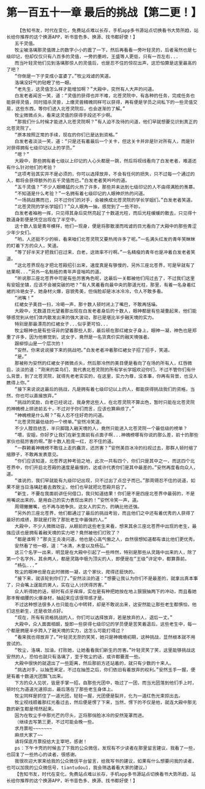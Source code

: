 # 第一百五十一章 最后的挑战【第二更！】
        【告知书友，时代在变化，免费站点难以长存，手机app多书源站点切换看书大势所趋，站长给你推荐的这个换源APP，听书音色多、换源、找书都好使！】
       五千灵值。
       牧尘被洛璃那灵值牌上的数字小小的震了一下，然后再看看一旁叶轻灵的，后者虽然也是七级印记，但却仅仅只有八百多的灵值，一旁的墨岭，王盛等人更低，只有一百左右...
       而当叶轻灵他们见到洛璃那惊人的灵值后，也是忍不住的惊叹出声，这恐怕算是这里最高的了吧？
       “你倒是一下子变成小富婆了。”牧尘戏谑的笑道。
       洛璃没好气的轻瞪了他一眼。
       “老先生，这灵值怎么样才能增加啊？”大殿中，突然有人大声的问道。
       白发老者闻言一笑，道：“灵值的获得也并不难，北苍灵院中，有各种的任务，完成任务也能获得灵值，同时猎杀灵兽，上缴灵兽精魄同样可以获得，再有便是学员之间私下的一些灵值交易，这些东西，等你们进入北苍灵院后，也会逐渐的了解。”
       牧尘微微点头，看来这灵值的获得手段还不少啊。
       “那我们什么时候才能进入北苍灵院啊？”有人迫不及待的问道，他们早就想要见识到真正的北苍灵院了。
       “原本按照正常的手续，现在的你们已是达到资格。”
       白发老者淡淡一笑，道：“只是还有着最后一个关卡，但这关卡并非是针对所有人，而是针对获得拥有七级印记以上的学员。”
       “嗯？”
       大殿中，那些拥有着七级以上印记的人心头都是一跳，然后将视线看向了白发老者，难道还有什么针对他们的考验？
       “这项考验其实并不是必须的，你可以选择放弃，不会有任何的损失，只不过每一个通过的人，都将会获得额外的五千灵值而已。”白发老者笑吟吟的道。
       “五千灵值？”不少人眼睛猛的火热了许多，那些并未达到七级印记的人不由得满脸的羡慕。
       “不知道是什么考验？”一名拥有着七级印记的人眼神炽热的问道。
       “一场挑战赛而已，只不过你们的对手，会被换成北苍灵院的学长学姐们。”白发老者笑道。
       “北苍灵院的学长学姐们？”众人眼角一抽，感觉到了一些不妙。
       白发老者袖袍一挥，只见得其身后突然亮起了十数道光柱，而后光柱缓缓的散去，只见得十数道身影便是凭空出现在了半空中。
       这十数人皆是青年模样，他们一现身，便是将那散漫而戏谑的目光看向了大殿中的那些青涩少年少女们。
       “哟，人还挺不少的嘛，看来咱们北苍灵院又要热闹许多了呢。”一名满头红发的青年笑眯眯的盯着下方的众人，笑道。
       “等了好半天才把我们召过来，白老，这效率不行啊。”一名精瘦的青年也是冲着白发老者笑道。
       “这北苍界现在才把北苍殿招引出来，速度真是有够慢的，另外三座北苍界，可是早就有了结果啊...”另外一名魁梧的青年声音嗡鸣的道。
       “听说那三座北苍界中可是有些厉害角色呢，这最后一关都被他们闯过去了，不过我们这里有安姐坐镇，应该不会被突破的吧？”有人笑着看向最中央的那道光柱，那里，有着一名身着红裙的冷艳女子，她身材火爆，容貌秀美，但俏脸却是冰冰冷冷，令人不敢多看。
       “闭嘴！”
       红裙女子美目一扫，冷喝一声，那十数人顿时闭上了嘴巴，不敢再恬噪。
       大殿中，无数道目光望着那出现在白发老者身后的十数人，眼神都是有些凝重起来，他们能够感觉到从他们体内散发出来的强大波动，那已是堪比半步融天境的实力。
       特别是那最漂亮的红裙女子...似乎更可怕...
       牧尘眼神也是有些讶异的望着那些人影，最后顿在那红裙女子身上，眼神一凝，神色也是郑重了许多，因为他察觉到，这女子，竟然是一名货真价实的融天境强者。
       跟柳惊山是一个层次的！
       “安然，你来说说接下来的挑战吧。”白发老者冲着那红裙女子招了招手，笑道。
       “是。”
       那被称为安然的红裙女子微微点头，然后那冷然的美目便是看向了在场的所有人，红唇微启，淡淡的道：“刚来的菜鸟们，我代表北苍灵院的所有学长学姐欢迎你们，不过不管你们有什么背景，到了北苍灵院，就得先老老实实的，在这里，实力为尊，没本事，你再有背景，也没人瞧得上你。”
       “接下来说说这最后的挑战，凡是拥有着七级印记以上的人，都能获得挑战我们的资格，当然，你也可以直接放弃。”
       “挑战的奖励，白老已经说过，我身旁这些人，在北苍灵院不算出色，暂时只能在北苍灵院的神魄榜上排进前五十，不过对于你们而言，应该也算麻烦了。”
       “神魄榜是什么啊？”有人忍不住好奇的问道。
       “北苍灵院最低级的一个榜单。”安然冷笑道。
       不少人膛目结舌，半只脚踏入融天境的人，竟然只能进入北苍灵院一个最低级的榜单？
       “喂，安姐，你好歹让我们在新生面前有点面子啊...神魄榜哪有你说的那么差，前十的那些家伙也挺厉害的啊。”那十数人脸庞一红，忍不住的道。
       “一群赖着神魄榜不敢往上走的蠢货，还厉害？”安然美目冰冷的扫视过去，那群人顿时缩了缩脖子，不敢再发表意见。
       “你们应该知道，北苍界这种考验之地，此次一共有四个，你们只是其中之一，而这四个北苍界中，你们开启北苍殿的速度是最慢的，这或许代表你们是其中最差的。”安然再度看向众人，道。
       “谁说的，我们早就能有九级印记出现，只不过出了点岔子而已。”那周翎忍不住的说道，如果不是当日洛璃赶着去救牧尘，他们也早就把北苍殿开启了。
       “新生，不要在我面前讲任何借口，我只知道结果！你们是不是四座北苍界中最弱的，不是用嘴说出来的，是用自己的实力表现出来的！”安然冷笑一声，道。
       周翎撇撇嘴，也不再与她争执，这女人的实力，的确比他还强。
       “另外的三座北苍界，他们都通过了最后的挑战考验，而且他们之中还有着优秀的人获得了最好的成绩，那就是打败了那批老生中最强的人。”
       大殿中，不少人微微动容，从眼前的这些老生来看，想来其余三座北苍界中出现的老生，最强应该也是拥有着融天境的实力吧？竟然被他们打败了？
       “都是谁啊？”那炎王炎凌问道，他也是心高气傲之人，自然很想知道都有谁比他们更优秀。
       安然看了他一眼，道：“冰清，木奎以及杨弘。”
       这三个名字一出来，明显是在大殿中引起了一些哗然，特别是那些从灵路中出来的人，除了第一个名字外，其余两人，都是灵路中极为顶尖的人，即便是在“王级”评定中，都算靠前。
       “杨弘...”
       牧尘的眼神也是在此时微微一凝，这个家伙，爬得还挺快的。
       “接下来，就该轮到你们了。”安然淡淡的道：“想要让我认为你们不是最差的，就拿出真本事了，只会嘴上逞能的男人，实在让人讨厌得厉害。”
       众人听得她的话，顿时有点牙痒痒，实在是有种把她按在地上狠狠抽两下的冲动，而且看她那丰臀细腰的火爆身材，抽起来应该很带感才是。
       不过这种想法很多人也只能在心中转转，却是不敢说出来，这安然能让那些老生都惧怕，他们这些新生，还是收敛点好。
       “现在，所有有资格挑战的人，你们可以选择放弃，若是放弃的人，退后一丈。”
       大殿中，众人面面相觑，旋即一些获得七级印记的学员便是苦笑着退后，这些老生中，每一个都是拥是半步跨入了融天境的实力，这怎么可能打得过？
       “看来我也得放弃了。”叶轻灵无奈的笑笑，她只是神魄境初期，这种挑战，显然根本就不用尝试的。
       “牧尘，洛璃，加油，打败她，让她看看我们新生的厉害。”叶轻灵笑了笑，这里能够挑战这安然的人，恐怕也就只有洛璃了，至于牧尘的话，或许都要差一些。
       大殿中很快的就退出了一些距离，然后那前方还站着的，就只有少数的十来人。
       “挑选对手，以抽签来定，不过在抽签之后，你们依旧有着放弃的权利。”安然玉手一握，便是有着十数道光团飘飞出来。
       下方的众人见状，皆是手掌一招，自那些光团中，吸过了一团，而当光团落到他们手上时，顿时化为道道光速掠出，最后落在了那些老生身体上。
       牧尘同样是抓住了一道光团，轻轻一握，光团便是裂开，化为一道红色光束掠出去。
       牧尘视线顺着那红光看过去，然后便是愣了下来，当然，愣下的不仅是他，就连大殿中那无数的新生都是愕然起来。
       因为在牧尘手中那光芒的尽头，正将那俏脸冰冷的安然笼罩而进。
       （继续去写第三更，不过可能会晚一些。
       求月票啦~~~~~~~
       麻烦大家了~~
       请将保底月票投给大主宰吧，感谢！
       ps：下午卡壳的时候去了下我的公众微信，发现有不少读者在那里留言建议，我看了一些，也回复了一些热心的读者，很感谢。
       我很欢迎大家来给我的公众微信平台留言，给我写书的建议，如果有什么想要问我的读者，也可以加我的公众微信号，tiantudou1，我会筛选着看大家的建议。）
       【告知书友，时代在变化，免费站点难以长存，手机app多书源站点切换看书大势所趋，站长给你推荐的这个换源APP，听书音色多、换源、找书都好使！】